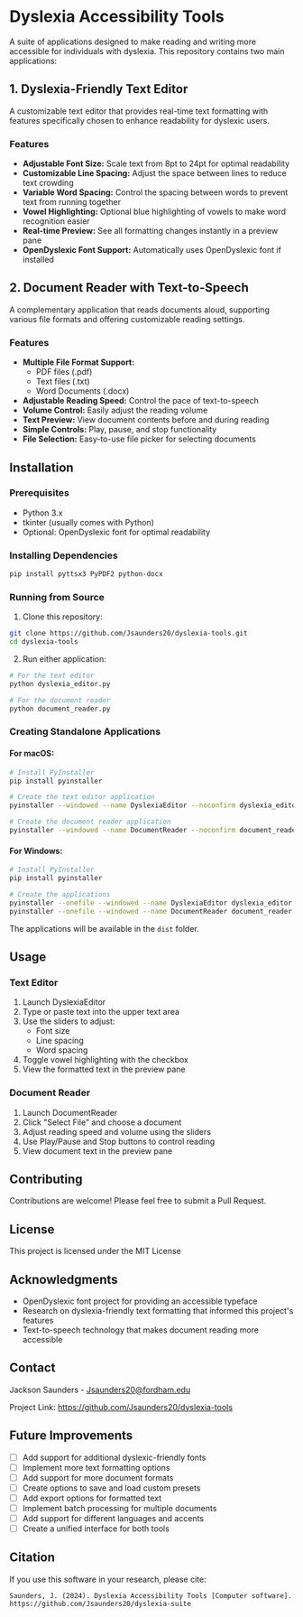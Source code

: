 # Dyslexia Accessibility Tools

A suite of applications designed to make reading and writing more accessible for individuals with dyslexia. This repository contains two main applications:

## 1. Dyslexia-Friendly Text Editor

A customizable text editor that provides real-time text formatting with features specifically chosen to enhance readability for dyslexic users.

### Features

- **Adjustable Font Size:** Scale text from 8pt to 24pt for optimal readability
- **Customizable Line Spacing:** Adjust the space between lines to reduce text crowding
- **Variable Word Spacing:** Control the spacing between words to prevent text from running together
- **Vowel Highlighting:** Optional blue highlighting of vowels to make word recognition easier
- **Real-time Preview:** See all formatting changes instantly in a preview pane
- **OpenDyslexic Font Support:** Automatically uses OpenDyslexic font if installed

## 2. Document Reader with Text-to-Speech

A complementary application that reads documents aloud, supporting various file formats and offering customizable reading settings.

### Features

- **Multiple File Format Support:** 
  - PDF files (.pdf)
  - Text files (.txt)
  - Word Documents (.docx)
- **Adjustable Reading Speed:** Control the pace of text-to-speech
- **Volume Control:** Easily adjust the reading volume
- **Text Preview:** View document contents before and during reading
- **Simple Controls:** Play, pause, and stop functionality
- **File Selection:** Easy-to-use file picker for selecting documents

## Installation

### Prerequisites
- Python 3.x
- tkinter (usually comes with Python)
- Optional: OpenDyslexic font for optimal readability

### Installing Dependencies
```bash
pip install pyttsx3 PyPDF2 python-docx
```

### Running from Source
1. Clone this repository:
```bash
git clone https://github.com/Jsaunders20/dyslexia-tools.git
cd dyslexia-tools
```

2. Run either application:
```bash
# For the text editor
python dyslexia_editor.py

# For the document reader
python document_reader.py
```

### Creating Standalone Applications

#### For macOS:
```bash
# Install PyInstaller
pip install pyinstaller

# Create the text editor application
pyinstaller --windowed --name DyslexiaEditor --noconfirm dyslexia_editor.py

# Create the document reader application
pyinstaller --windowed --name DocumentReader --noconfirm document_reader.py
```

#### For Windows:
```bash
# Install PyInstaller
pip install pyinstaller

# Create the applications
pyinstaller --onefile --windowed --name DyslexiaEditor dyslexia_editor.py
pyinstaller --onefile --windowed --name DocumentReader document_reader.py
```

The applications will be available in the `dist` folder.

## Usage

### Text Editor
1. Launch DyslexiaEditor
2. Type or paste text into the upper text area
3. Use the sliders to adjust:
   - Font size
   - Line spacing
   - Word spacing
4. Toggle vowel highlighting with the checkbox
5. View the formatted text in the preview pane

### Document Reader
1. Launch DocumentReader
2. Click "Select File" and choose a document
3. Adjust reading speed and volume using the sliders
4. Use Play/Pause and Stop buttons to control reading
5. View document text in the preview pane

## Contributing

Contributions are welcome! Please feel free to submit a Pull Request.

## License

This project is licensed under the MIT License

## Acknowledgments

- OpenDyslexic font project for providing an accessible typeface
- Research on dyslexia-friendly text formatting that informed this project's features
- Text-to-speech technology that makes document reading more accessible

## Contact

Jackson Saunders - Jsaunders20@fordham.edu

Project Link: https://github.com/Jsaunders20/dyslexia-tools

## Future Improvements

- [ ] Add support for additional dyslexic-friendly fonts
- [ ] Implement more text formatting options
- [ ] Add support for more document formats
- [ ] Create options to save and load custom presets
- [ ] Add export options for formatted text
- [ ] Implement batch processing for multiple documents
- [ ] Add support for different languages and accents
- [ ] Create a unified interface for both tools

## Citation

If you use this software in your research, please cite:

```
Saunders, J. (2024). Dyslexia Accessibility Tools [Computer software]. 
https://github.com/Jsaunders20/dyslexia-suite
```
